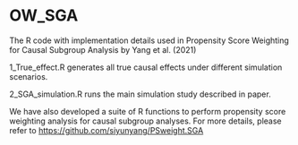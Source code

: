 # OW_SGA
The R code with implementation details used in Propensity Score Weighting for Causal Subgroup Analysis by Yang et al. (2021)

1_True_effect.R generates all true causal effects under different simulation scenarios.

2_SGA_simulation.R runs the main simulation study described in paper.

We have also developed a suite of R functions to perform propensity score weighting analysis for causal subgroup analyses. For more details, please refer to https://github.com/siyunyang/PSweight.SGA
